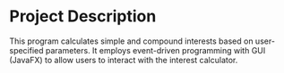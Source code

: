 # Project Description

This program calculates simple and compound interests based on user-specified parameters.
It employs event-driven programming with GUI (JavaFX) to allow users to interact with the interest calculator.
